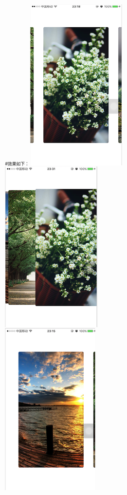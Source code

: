 #效果如下：
![image](https://github.com/summerHearts/TaskManager/blob/master/TaskManager/ScreenShot/01.png)
![image](https://github.com/summerHearts/TaskManager/blob/master/TaskManager/ScreenShot/02.png)
![image](https://github.com/summerHearts/TaskManager/blob/master/TaskManager/ScreenShot/03.png)

